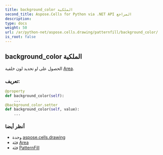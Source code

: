 ```yaml
---
title: background_color الملكية
second_title: Aspose.Cells for Python via .NET API المراجع
description:
type: docs
weight: 50
url: /ar/python-net/aspose.cells.drawing/patternfill/background_color/
is_root: false
---
```

##  background_color الملكية

الحصول على او تحديد لون خلفية [Area](/cells/ar/python-net/aspose.cells.drawing/area).
###  تعريف:
```python
@property
def background_color(self):
    ...
@background_color.setter
def background_color(self, value):
    ...
```

###  أنظر أيضا
* وحدة [aspose.cells.drawing](../../)
* فئة [Area](/cells/ar/python-net/aspose.cells.drawing/area)
* فئة [PatternFill](/cells/ar/python-net/aspose.cells.drawing/patternfill)
